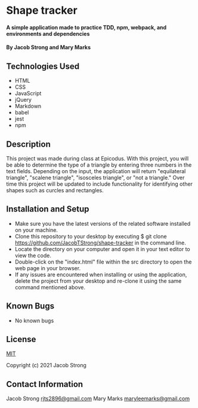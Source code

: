 # Shape tracker

#### A simple application made to practice TDD, npm, webpack, and environments and dependencies

#### By Jacob Strong and Mary Marks

## Technologies Used

* HTML
* CSS
* JavaScript
* jQuery
* Markdown
* babel
* jest
* npm

## Description

This project was made during class at Epicodus. With this project, you will be able to determine the type of a triangle by entering three numbers in the text fields. Depending on the input, the application will return "equilateral triangle", "scalene triangle", "isosceles triangle", or "not a triangle." Over time this project will be updated to include functionality for identifying other shapes such as curcles and rectangles.

## Installation and Setup

* Make sure you have the latest versions of the related software installed on your machine.
* Clone this repository to your desktop by executing $ git clone https://github.com/JacobTStrong/shape-tracker in the command line.
* Locate the directory on your computer and open it in your text editor to view the code.
* Double-click on the "index.html" file within the src directory to open the web page in your browser.
* If any issues are encountered when installing or using the application, delete the project from your desktop and re-clone it using the same command mentioned above.

## Known Bugs

* No known bugs

## License

[MIT](https://en.wikipedia.org/wiki/MIT_License)

Copyright (c) 2021 Jacob Strong

## Contact Information

Jacob Strong <a href="mailto:rjts2896@gmail.com">rjts2896@gmail.com</a>
Mary Marks <a href="mailto:maryleemarks@gmail.com">maryleemarks@gmail.com</a>